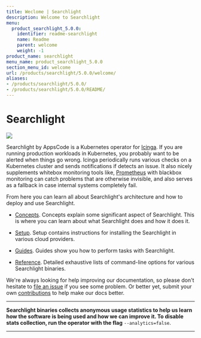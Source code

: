 ```yaml
---
title: Weclome | Searchlight
description: Welcome to Searchlight
menu:
  product_searchlight_5.0.0:
    identifier: readme-searchlight
    name: Readme
    parent: welcome
    weight: -1
product_name: searchlight
menu_name: product_searchlight_5.0.0
section_menu_id: welcome
url: /products/searchlight/5.0.0/welcome/
aliases:
- /products/searchlight/5.0.0/
- /products/searchlight/5.0.0/README/
---
```


# Searchlight

<img src="/products/searchlight/5.0.0/images/cover.jpg">

Searchlight by AppsCode is a Kubernetes operator for [Icinga](https://www.icinga.com/). If you are running production workloads in Kubernetes, you probably want to be alerted when things go wrong. Icinga periodically runs various checks on a Kubernetes cluster and sends notifications if detects an issue. It also nicely supplements whitebox monitoring tools like, [Prometheus](https://prometheus.io/) with blackbox monitoring can catch problems that are otherwise invisible, and also serves as a fallback in case internal systems completely fail.

From here you can learn all about Searchlight's architecture and how to deploy and use Searchlight.

- [Concepts](/products/searchlight/5.0.0/concepts/). Concepts explain some significant aspect of Searchlight. This is where you can learn about what Searchlight does and how it does it.

- [Setup](/products/searchlight/5.0.0/setup/). Setup contains instructions for installing
  the Searchlight in various cloud providers.

- [Guides](/products/searchlight/5.0.0/guides/). Guides show you how to perform tasks with Searchlight.

- [Reference](/products/searchlight/5.0.0/reference/searchlight). Detailed exhaustive lists of command-line options for various Searchlight binaries.

We're always looking for help improving our documentation, so please don't hesitate to
[file an issue](https://github.com/appscode/searchlight/issues/new) if you see some problem.
Or better yet, submit your own [contributions](/products/searchlight/5.0.0/CONTRIBUTING) to help
make our docs better.

---

**Searchlight binaries collects anonymous usage statistics to help us learn how the software is being used and how we can improve it.
To disable stats collection, run the operator with the flag** `--analytics=false`.

---
